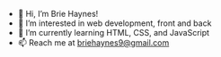 - 👋 Hi, I’m Brie Haynes!
- 👀 I’m interested in web development, front and back
- 🌱 I’m currently learning HTML, CSS, and JavaScript
- 📫 Reach me at briehaynes9@gmail.com

<!---
brieyana/brieyana is a ✨ special ✨ repository because its `README.md` (this file) appears on your GitHub profile.
You can click the Preview link to take a look at your changes.
--->
